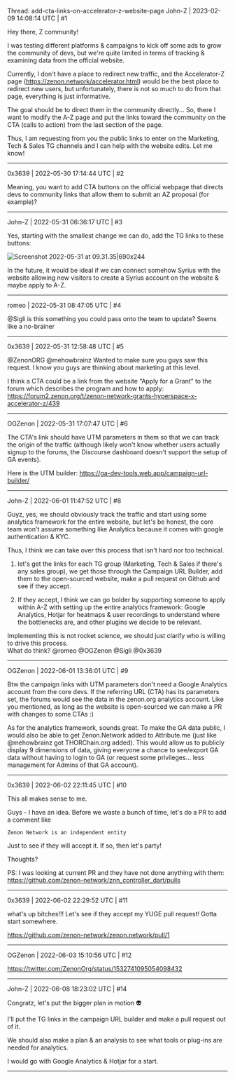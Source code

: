 Thread: add-cta-links-on-accelerator-z-website-page
John-Z | 2023-02-09 14:08:14 UTC | #1

Hey there, Z community! 

I was testing different platforms & campaigns to kick off some ads to grow the community of devs, but we're quite limited in terms of tracking & examining data from the official website.

Currently, I don't have a place to redirect new traffic, and the Accelerator-Z page (https://zenon.network/accelerator.html)  would be the best place to redirect new users, but unfortunately, there is not so much to do from that page, everything is just informative. 

The goal should be to direct them in the community directly... So, there I want to modify the A-Z page and put the links toward the community on the CTA (calls to action) from the last section of the page. 

Thus, I am requesting from you the public links to enter on the Marketing, Tech & Sales TG channels and I can help with the website edits. Let me know!

-------------------------

0x3639 | 2022-05-30 17:14:44 UTC | #2

Meaning, you want to add CTA buttons on the official webpage that directs devs to community links that allow them to submit an AZ proposal (for example)?

-------------------------

John-Z | 2022-05-31 06:36:17 UTC | #3

Yes, starting with the smallest change we can do, add the TG links to these buttons: 

![Screenshot 2022-05-31 at 09.31.35|690x244](upload://bfsjrZDcQXgVQF1s6YKhojVkggA.jpeg)

In the future, it would be ideal if we can connect somehow Syrius with the website allowing new visitors to create a Syrius account on the website & maybe apply to A-Z.

-------------------------

romeo | 2022-05-31 08:47:05 UTC | #4

@Sigli is this something you could pass onto the team to update? Seems like a no-brainer

-------------------------

0x3639 | 2022-05-31 12:58:48 UTC | #5

@ZenonORG @mehowbrainz Wanted to make sure you guys saw this request.  I know you guys are thinking about marketing at this level.  

I think a CTA could be a link from the website “Apply for a Grant”  to the forum which describes the program and how to apply:  https://forum2.zenon.org/t/zenon-network-grants-hyperspace-x-accelerator-z/439

-------------------------

OGZenon | 2022-05-31 17:07:47 UTC | #6

The CTA's link should have UTM parameters in them so that we can track the origin of the traffic (although likely won't know whether users actually signup to the forums, the Discourse dashboard doesn't support the setup of GA events).

Here is the UTM builder: https://ga-dev-tools.web.app/campaign-url-builder/

-------------------------

John-Z | 2022-06-01 11:47:52 UTC | #8

Guyz, yes, we should obviously track the traffic and start using some analytics framework for the entire website, but let's be honest, the core team won't assume something like Analytics because it comes with google authentication & KYC. 

Thus, I think we can take over this process that isn't hard nor too technical. 

1. let's get the links for each TG group (Marketing, Tech & Sales if there's any sales group), we get those through the Campaign URL Builder, add them to the open-sourced website,  make a pull request on Github and see if they accept. 

2. If they accept, I think we can go bolder by supporting someone to apply within A-Z with setting up the entire analytics framework: Google Analytics, Hotjar for heatmaps & user recordings to understand where the bottlenecks are, and other plugins we decide to be relevant.

Implementing this is not rocket science, we should just clarify who is willing to drive this process.  
What do think? @romeo @OGZenon @Sigli @0x3639

-------------------------

OGZenon | 2022-06-01 13:36:01 UTC | #9

Btw the campaign links with UTM parameters don't need a Google Analytics account from the core devs. If the referring URL (CTA) has its parameters set, the forums would see the data in the zenon.org analytics account. Like you mentioned, as long as the website is open-sourced we can make a PR with changes to some CTAs :)

As for the analytics framework, sounds great. To make the GA data public, I would also be able to get Zenon.Network added to Attribute.me (just like @mehowbrainz got THORChain.org added). This would allow us to publicly display 9 dimensions of data, giving everyone a chance to see/export GA data without having to login to GA (or request some privileges... less management for Admins of that GA account).

-------------------------

0x3639 | 2022-06-02 22:11:45 UTC | #10

This all makes sense to me.  

Guys - I have an idea.  Before we waste a bunch of time, let's do a PR to add a comment like

```
Zenon Network is an independent entity
```

Just to see if they will accept it.  If so, then let's party!  

Thoughts?

PS: I was looking at current PR and they have not done anything with them:  https://github.com/zenon-network/znn_controller_dart/pulls

-------------------------

0x3639 | 2022-06-02 22:29:52 UTC | #11

what's up bitches!!!  Let's see if they accept my YUGE pull request!  Gotta start somewhere.  

https://github.com/zenon-network/zenon.network/pull/1

-------------------------

OGZenon | 2022-06-03 15:10:56 UTC | #12

https://twitter.com/ZenonOrg/status/1532741095054098432

-------------------------

John-Z | 2022-06-08 18:23:02 UTC | #14

Congratz, let's put the bigger plan in motion 👽 

I'll put the TG links in the campaign URL builder and make a pull request out of it. 

We should also make a plan & an analysis to see what tools or plug-ins are needed for analytics. 

I would go with Google Analytics & Hotjar for a start.

-------------------------

